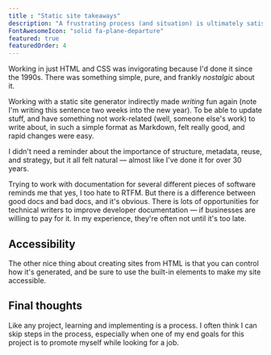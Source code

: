 ```yaml
---
title : "Static site takeaways"
description: "A frustrating process (and situation) is ultimately satisfying in multiple ways."
FontAwesomeIcon: "solid fa-plane-departure"
featured: true
featuredOrder: 4
---
```


Working in just HTML and CSS was invigorating because I'd done it since the 1990s. There was something simple, pure, and frankly *nostalgic* about it.

Working with a static site generator indirectly made *writing* fun again (note I'm writing this sentence two weeks into the new year). To be able to update stuff, and have something not work-related (well, someone else's work) to write about, in such a simple format as Markdown, felt really good, and rapid changes were easy.

I didn't need a reminder about the importance of structure, metadata, reuse, and strategy, but it all felt natural &mdash; almost like I've done it for over 30 years.

Trying to work with documentation for several different pieces of software reminds me that yes, I too hate to RTFM. But there is a difference between good docs and bad docs, and it's obvious. There is lots of opportunities for technical writers to improve developer documentation &mdash; if businesses are willing to pay for it. In my experience, they're often not until it's too late.

## Accessibility

The other nice thing about creating sites from HTML is that you can control how it's generated, and be sure to use the built-in elements to make my site accessible.

## Final thoughts

Like any project, learning and implementing is a process. I often think I can skip steps in the process, especially when one of my end goals for this project is to promote myself while looking for a job.